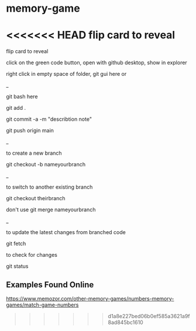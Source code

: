 # memory-game
<<<<<<< HEAD
 flip card to reveal
=======
flip card to reveal

click on the green code button, open with github desktop, show in explorer

right click in empty space of folder, git gui here or 

_

git bash here

git add .

git commit -a -m "describtion note"

git push origin main

_

to create a new branch

git checkout -b nameyourbranch

_

to switch to another existing branch

git checkout theirbranch

don't use git merge nameyourbranch

_

to update the latest changes from branched code

git fetch

to check for changes

git status

## Examples Found Online
https://www.memozor.com/other-memory-games/numbers-memory-games/match-game-numbers
>>>>>>> d1a8e227bed06b0ef585a3621a9f8ad845bc1610

